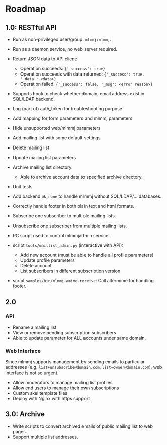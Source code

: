 # Roadmap

## 1.0: RESTful API

- Run as non-privileged user/group: `mlmmj:mlmmj`.
- Run as a daemon service, no web server required.
- Return JSON data to API client:
    - Operation succeeds: `{'_success': true}`
    - Operation succeeds with data returned: `{'_success': true, '_data': <data>}`
    - Operation failed: `{'_success': false, '_msg': <error reason>}`
- Supports hook to check whether domain, email address exist in SQL/LDAP
  backend.
- Log (part of) auth_token for troubleshooting purpose
- Add mapping for form parameters and mlmmj parameters
- Hide unsupported web/mlmmj parameters
- Add mailing list with some default settings
- Delete mailing list
- Update mailing list parameters
- Archive mailing list directory.
    - Able to archive account data to specified archive directory.
- Unit tests
- Add backend `bk_none` to handle mlmmj without SQL/LDAP/... databases.
- Correctly handle footer in both plain text and html formats.
- Subscribe one subscriber to multiple mailing lists.
- Unsubscribe one subscriber from multiple mailing lists.
- RC script used to control mlmmjadmin service.

- script `tools/maillist_admin.py` (interactive with API):
    * Add new account (must be able to handle all profile parameters)
    * Update profile parameters
    * Delete account
    * List subscribers in different subscription version

- script `samples/bin/mlmmj-amime-receive`: Call altermime for handling footer.

## 2.0

### API

- Rename a mailing list
- View or remove pending subscription subscribers
- Able to update parameter for ALL accounts under same domain.

### Web Interface

Since mlmmj supports management by sending emails to particular addresses
(e.g. `list+unsubscribe@domain.com`, `list+owner@domain.com`), web
interface is not so urgent.

- Allow moderators to manage mailing list profiles
- Allow end users to manage their own subscriptions
- Custom skel template files
- Deploy with Nginx with https support

## 3.0: Archive

- Write scripts to convert archived emails of public mailing list to web pages.
- Support multiple list addresses.
